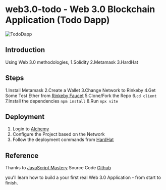 # web3.0-todo - Web 3.0 Blockchain Application (Todo Dapp)

![TodoDapp](https://i.ibb.co/4sVpXCx/Screenshot-20220121105509-1919x898.png)

## Introduction

Using Web 3.0 methodologies,
1.Solidity
2.Metamask
3.HardHat

## Steps

1.Install Metamask
2.Create a Wallet
3.Change Network to Rinkeby
4.Get Some Test Ether from [Rinkeby Faucet](https://faucets.chain.link/rinkeby)
5.Clone/Fork the Repo 6.`cd client`
7.Install the dependencies `npm install`
8.Run `npx vite`

## Deployment

1. Login to [Alchemy](https://www.alchemy.com/)
2. Configure the Project based on the Network
3. Follow the deployment commands from [HardHat](https://hardhat.org/getting-started/)

## Reference

Thanks to [JavaScript Mastery](https://youtu.be/Wn_Kb3MR_cU)
Source Code [Github](https://github.com/adrianhajdin/project_web3.0)

you'll learn how to build a your first real Web 3.0 Application - from start to finish.
